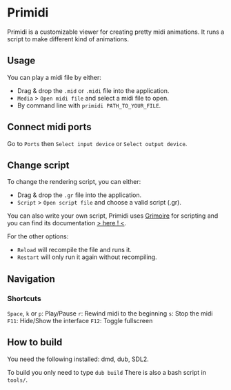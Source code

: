 # Primidi #

Primidi is a customizable viewer for creating pretty midi animations.
It runs a script to make different kind of animations.

## Usage

You can play a midi file by either:
 * Drag & drop the `.mid` or `.midi` file into the application.
 * `Media` > `Open midi file` and select a midi file to open.
 * By command line with `primidi PATH_TO_YOUR_FILE`.

## Connect midi ports

Go to `Ports` then `Select input device` or `Select output device`.

## Change script

To change the rendering script, you can either:
 * Drag & drop the `.gr` file into the application.
 * `Script` > `Open script file` and choose a valid script (.gr).

You can also write your own script, Primidi uses [Grimoire](https://github.com/Enalye/grimoire) for scripting and you can find its documentation [> here ! <](https://enalye.github.io/grimoire).

For the other options:
 * `Reload` will recompile the file and runs it.
 * `Restart` will only run it again without recompiling.

## Navigation

### Shortcuts
`Space`, `k` or `p`: Play/Pause
`r`: Rewind midi to the beginning
`s`: Stop the midi
`F11`: Hide/Show the interface
`F12`: Toggle fullscreen

## How to build ##

You need the following installed: dmd, dub, SDL2.

To build you only need to type
```dub build```
There is also a bash script in `tools/`.